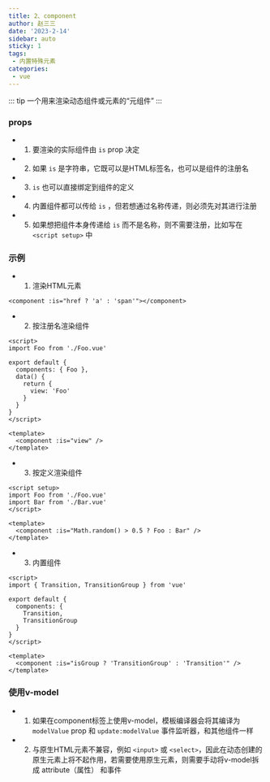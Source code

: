 ```yaml
---
title: 2、component
author: 赵三三
date: '2023-2-14'
sidebar: auto
sticky: 1
tags:
 - 内置特殊元素
categories:
 - vue
---
```


::: tip
一个用来渲染动态组件或元素的“元组件”
:::

### props<br>
- 1. 要渲染的实际组件由 `is` prop 决定<br>
- 2. 如果 `is` 是字符串，它既可以是HTML标签名，也可以是组件的注册名<br>
- 3. `is` 也可以直接绑定到组件的定义<br>
- 4. 内置组件都可以传给 `is` ，但若想通过名称传递，则必须先对其进行注册<br>
- 5. 如果想把组件本身传递给 `is` 而不是名称，则不需要注册，比如写在 `<script setup>` 中<br>

### 示例<br>
- 1. 渲染HTML元素<br>
```
<component :is="href ? 'a' : 'span'"></component>
```
- 2. 按注册名渲染组件<br>
```
<script>
import Foo from './Foo.vue'

export default {
  components: { Foo },
  data() {
    return {
      view: 'Foo'
    }
  }
}
</script>

<template>
  <component :is="view" />
</template>
```
- 3. 按定义渲染组件<br>
```
<script setup>
import Foo from './Foo.vue'
import Bar from './Bar.vue'
</script>

<template>
  <component :is="Math.random() > 0.5 ? Foo : Bar" />
</template>
```
- 3. 内置组件<br>
```
<script>
import { Transition, TransitionGroup } from 'vue'

export default {
  components: {
    Transition,
    TransitionGroup
  }
}
</script>

<template>
  <component :is="isGroup ? 'TransitionGroup' : 'Transition'" />
</template>
```
### 使用v-model<br>
- 1. 如果在component标签上使用v-model，模板编译器会将其编译为 `modelValue` prop 和 `update:modelValue` 事件监听器，和其他组件一样<br>
- 2. 与原生HTML元素不兼容，例如 `<input>` 或 `<select>`，因此在动态创建的原生元素上将不起作用，若需要使用原生元素，则需要手动将v-model拆成 attribute（属性） 和事件<br>